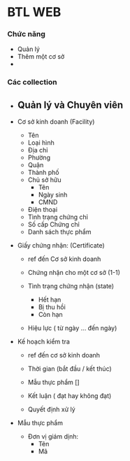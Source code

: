 # BTL WEB

### Chức năng
- Quản lý
- Thêm một cơ sở
- 

### Các collection

+ Quản lý và Chuyên viên
  -

+ Cơ sở kinh doanh (Facility)

  - Tên
  - Loại hình
  - Địa chỉ
  - Phường
  - Quận
  - Thành phố
  - Chủ sở hữu
    - Tên
    - Ngày sinh
    - CMND
  - Điện thoại
  - Tình trạng chứng chỉ
  - Số cấp Chứng chỉ
  - Danh sách thực phẩm

+ Giấy chứng nhận: (Certificate)
   
   - ref đến Cơ sở kinh doanh
   
   - Chứng nhận cho một cơ sở (1-1)
   - Tình trạng chứng nhận (state)
      - Hết hạn
      - Bị thu hồi
      - Còn hạn     
   - Hiệu lực ( từ ngày ... đến ngày)
    

+ Kế hoạch kiểm tra

  - ref đến cơ sở kinh doanh

  - Thời gian (bắt đầu / kết thúc)
  - Mẫu thực phẩm []
  - Kết luận ( đạt hay không đạt)
  - Quyết định xử lý 

+ Mẫu thực phẩm

  - Đơn vị giám dịnh:
    - Tên
    - Mã










